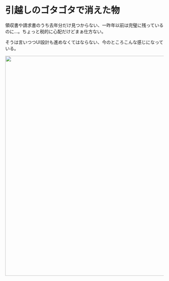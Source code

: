 # 引越しのゴタゴタで消えた物

領収書や請求書のうち去年分だけ見つからない、一昨年以前は完璧に残っているのに...。ちょっと税的に心配だけどまぁ仕方ない。

そうは言いつつUI設計も進めなくてはならない、今のところこんな感じになっている。

<a href="http://dl.dropbox.com/u/11475683/screen/tasks1.png" target="_blank"><img src="http://dl.dropbox.com/u/11475683/screen/tasks1.png" width="700"></a>

